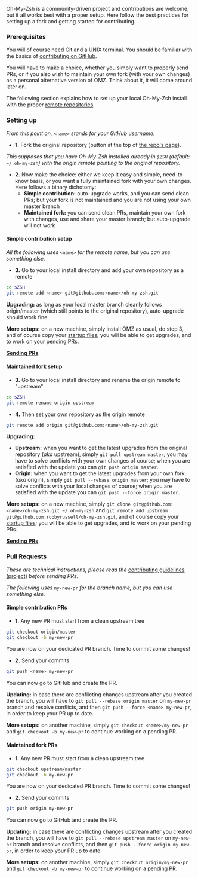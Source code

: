 Oh-My-Zsh is a community-driven project and contributions are welcome, but it all works
best with a proper setup. Here follow the best practices for setting up a fork and
getting started for contributing.

### Prerequisites

You will of course need Git and a UNIX terminal. You should be familiar with the basics of
[contributing on GitHub](https://help.github.com/articles/using-pull-requests).

You will have to make a choice, whether you simply want to properly send PRs, or if you
also wish to maintain your own fork (with your own changes) as a personal alternative
version of OMZ. Think about it, it will come around later on.

The following section explains how to set up your local Oh-My-Zsh install with the proper
[remote repositories](https://help.github.com/categories/managing-remotes/).

### Setting up

_From this point on,_ `<name>` _stands for your GitHub username._

* **1.** Fork the original repository (button at the top of
[the repo's page](https://github.com/robbyrussell/oh-my-zsh)).

_This supposes that you have Oh-My-Zsh installed already in `$ZSH` (default:_
`~/.oh-my-zsh`_) with the origin remote pointing to the original repository._

* **2.** Now make the choice: either we keep it easy and simple, need-to-know basis, or you
want a fully maintained fork with your own changes. Here follows a binary dichotomy:
  * **Simple contribution:** auto-upgrade works, and you can send clean PRs; but your fork is not
  maintained and you are not using your own master branch
  * **Maintained fork:** you can send clean PRs, maintain your own fork with changes, use and
  share your master branch; but auto-upgrade will not work

#### Simple contribution setup

_All the following uses_ `<name>` _for the remote name, but you can use something else._

* **3.** Go to your local install directory and add your own repository as a remote
```zsh
cd $ZSH
git remote add <name> git@github.com:<name>/oh-my-zsh.git
```

**Upgrading:** as long as your local master branch cleanly follows origin/master (which
still points to the original repository), auto-upgrade should work fine.

**More setups:** on a new machine, simply install OMZ as usual, do step 3, and of course
copy your [startup files](http://zsh.sourceforge.net/Intro/intro_3.html); you will be
able to get upgrades, and to work on your pending PRs.

[**Sending PRs**](#simple-contribution-prs)

#### Maintained fork setup

* **3.** Go to your local install directory and rename the origin remote to "upstream"
```zsh
cd $ZSH
git remote rename origin upstream
```
* **4.** Then set your own repository as the origin remote
```zsh
git remote add origin git@github.com:<name>/oh-my-zsh.git
```

**Upgrading:**
* **Upstream:** when you want to get the latest upgrades from the original repository
(_aka_ upstream), simply `git pull upstream master`; you may have to solve conflicts with
your own changes of course; when you are satisfied with the update you can
`git push origin master`.
* **Origin:** when you want to get the latest upgrades from your own fork (_aka_ origin),
simply `git pull --rebase origin master`; you may have to solve conflicts with your local
changes of course; when you are satisfied with the update you can
`git push --force origin master`.

**More setups:** on a new machine, simply
`git clone git@github.com:<name>/oh-my-zsh.git ~/.oh-my-zsh` and
`git remote add upstream git@github.com:robbyrussell/oh-my-zsh.git`, and of course
copy your [startup files](http://zsh.sourceforge.net/Intro/intro_3.html); you will be
able to get upgrades, and to work on your pending PRs.

[**Sending PRs**](#maintained-fork-prs)

### Pull Requests

_These are technical instructions, please read the_
[contributing guidelines
(project)](https://github.com/robbyrussell/oh-my-zsh/pull/3770) _before sending PRs._

_The following uses_ `my-new-pr` _for the branch name, but you can use something else._

#### Simple contribution PRs

* **1.** Any new PR must start from a clean upstream tree
```zsh
git checkout origin/master
git checkout -b my-new-pr
```

You are now on your dedicated PR branch. Time to commit some changes!

* **2.** Send your commits
```zsh
git push <name> my-new-pr
```

You can now go to GitHub and create the PR.

**Updating:** in case there are conflicting changes upstream after you created the branch,
you will have to `git pull --rebase origin master` on `my-new-pr` branch and resolve
conflicts, and then `git push --force <name> my-new-pr`, in order to keep your PR up to date.

**More setups:** on another machine, simply `git checkout <name>/my-new-pr` and
`git checkout -b my-new-pr` to continue working on a pending PR.

#### Maintained fork PRs

* **1.** Any new PR must start from a clean upstream tree
```zsh
git checkout upstream/master
git checkout -b my-new-pr
```

You are now on your dedicated PR branch. Time to commit some changes!

* **2.** Send your commits
```zsh
git push origin my-new-pr
```

You can now go to GitHub and create the PR.

**Updating:** in case there are conflicting changes upstream after you created the branch,
you will have to `git pull --rebase upstream master` on `my-new-pr` branch and resolve
conflicts, and then `git push --force origin my-new-pr`, in order to keep your PR up to date.

**More setups:** on another machine, simply `git checkout origin/my-new-pr` and
`git checkout -b my-new-pr` to continue working on a pending PR.
